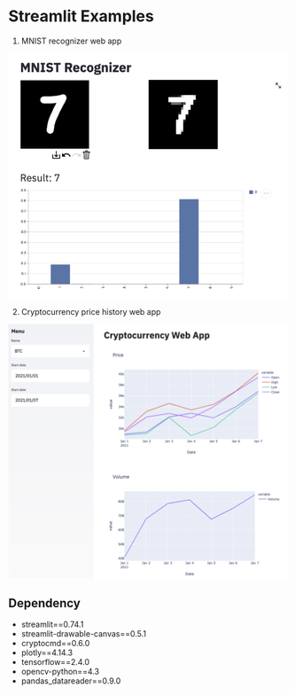 # Streamlit Examples

1. MNIST recognizer web app

![](result.png)

2. Cryptocurrency price history web app

![](result2.png)

## Dependency

- streamlit==0.74.1
- streamlit-drawable-canvas==0.5.1
- cryptocmd==0.6.0
- plotly==4.14.3
- tensorflow==2.4.0
- opencv-python==4.3
- pandas_datareader==0.9.0
